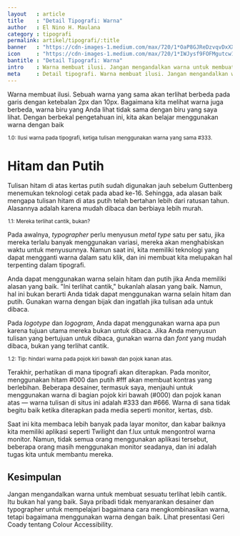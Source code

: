 ```yaml
---
layout   : article
title    : "Detail Tipografi: Warna"
author   : El Nino H. Maulana
category : tipografi
permalink: artikel/tipografi/:title
banner   : "https://cdn-images-1.medium.com/max/720/1*OaP8GJReDzvqvDxXXK_Gug.png"
icon     : "https://cdn-images-1.medium.com/max/720/1*IWJysf9FOFMgutcw1BceIg.png"
bantitle : "Detail Tipografi: Warna"
intro    : Warna membuat ilusi. Jangan mengandalkan warna untuk membuat sesuatu terlihat lebih cantik. Gunakan warna denga bijak.
meta     : Detail tipografi. Warna membuat ilusi. Jangan mengandalkan warna untuk membuat sesuatu terlihat lebih cantik. Gunakan warna denga bijak.
---
```


Warna membuat ilusi. Sebuah warna yang sama akan terlihat berbeda pada garis dengan ketebalan 2px dan 10px. Bagaimana kita melihat warna juga berbeda, warna biru yang Anda lihat tidak sama dengan biru yang saya lihat. Dengan berbekal pengetahuan ini, kita akan belajar menggunakan warna dengan baik

<img src="data:image/png;base64,R0lGODlhAQABAAD/ACwAAAAAAQABAAACADs=" data-src="https://cdn-images-1.medium.com/max/720/1*qhAN-5yNO4YaHdkVaNFhDQ.png" alt="1.0: Ilusi warna pada tipografi, ketiga tulisan menggunakan warna yang sama #333." title="1.0: Ilusi warna pada tipografi, ketiga tulisan menggunakan warna yang sama #333."><small class="site-article__caption">1.0: Ilusi warna pada tipografi, ketiga tulisan menggunakan warna yang sama #333.</small>

# Hitam dan Putih

Tulisan hitam di atas kertas putih sudah digunakan jauh sebelum Guttenberg menemukan teknologi cetak pada abad ke-16. Sehingga, ada alasan baik mengapa tulisan hitam di atas putih telah bertahan lebih dari ratusan tahun. Alasannya adalah karena mudah dibaca dan berbiaya lebih murah.

<img src="data:image/png;base64,R0lGODlhAQABAAD/ACwAAAAAAQABAAACADs=" data-src="https://cdn-images-1.medium.com/max/720/1*Rosidd2aM4f4pX21GaM8ig.jpeg" alt="1.1: Mereka terlihat cantik, bukan?" title="1.1: Mereka terlihat cantik, bukan?"><small class="site-article__caption">1.1: Mereka terlihat cantik, bukan?</small>

Pada awalnya, *typographer* perlu menyusun *metal type* satu per satu, jika mereka terlalu banyak menggunakan variasi, mereka akan menghabiskan waktu untuk menyusunnya. Namun saat ini, kita memiliki teknologi yang dapat mengganti warna dalam satu klik, dan ini membuat kita melupakan hal terpenting dalam tipografi.

Anda dapat menggunakan warna selain hitam dan putih jika Anda memiliki alasan yang baik. "Ini terlihat cantik," bukanlah alasan yang baik. Namun, hal ini bukan berarti Anda tidak dapat menggunakan warna selain hitam dan putih. Gunakan warna dengan bijak dan ingatlah jika tulisan ada untuk dibaca.

Pada *logotype* dan *logogram*, Anda dapat menggunakan warna apa pun karena tujuan utama mereka bukan untuk dibaca. Jika Anda menyusun tulisan yang bertujuan untuk dibaca, gunakan warna dan *font* yang mudah dibaca, bukan yang terlihat cantik.

<img src="data:image/png;base64,R0lGODlhAQABAAD/ACwAAAAAAQABAAACADs=" data-src="https://cdn-images-1.medium.com/max/720/1*Be8poC2lW2p25TPJkGxD6A.jpeg" alt="1.2: Tip: hindari warna pada pojok kiri bawah dan pojok kanan atas." title="1.2: Tip: hindari warna pada pojok kiri bawah dan pojok kanan atas."><small class="site-article__caption">1.2: Tip: hindari warna pada pojok kiri bawah dan pojok kanan atas.</small>

Terakhir, perhatikan di mana tipografi akan diterapkan. Pada monitor, menggunakan hitam #000 dan putih #fff akan membuat kontras yang berlebihan. Beberapa desainer, termasuk saya, menjauhi untuk menggunakan warna di bagian pojok kiri bawah (#000) dan pojok kanan atas — warna tulisan di situs ini adalah #333 dan #666. Warna di sana tidak begitu baik ketika diterapkan pada media seperti monitor, kertas, dsb.

Saat ini kita membaca lebih banyak pada layar monitor, dan kabar baiknya kita memiliki aplikasi seperti Twilight dan f.lux untuk mengontrol warna monitor. Namun, tidak semua orang menggunakan aplikasi tersebut, beberapa orang masih menggunakan monitor seadanya, dan ini adalah tugas kita untuk membantu mereka.

## Kesimpulan

Jangan mengandalkan warna untuk membuat sesuatu terlihat lebih cantik. Itu bukan hal yang baik. Saya pribadi tidak menyarankan desainer dan typographer untuk mempelajari bagaimana cara mengkombinasikan warna, tetapi bagaimana menggunakan warna dengan baik. Lihat presentasi Geri Coady tentang Colour Accessibility.
